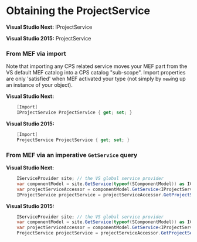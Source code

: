 Obtaining the ProjectService
============================

**Visual Studio Next:** IProjectService

**Visual Studio 2015:** ProjectService

### From MEF via import

Note that importing any CPS related service moves your MEF part from the
VS default MEF catalog into a CPS catalog "sub-scope". Import properties
are only 'satisfied' when MEF activated your type (not simply by `new`ing
up an instance of your object).

**Visual Studio Next:**
```csharp
    [Import]
    IProjectService ProjectService { get; set; }
```

**Visual Studio 2015:**
```csharp
    [Import]
    ProjectService ProjectService { get; set; }
```

### From MEF via an imperative `GetService` query

**Visual Studio Next:**
```csharp
    IServiceProvider site; // the VS global service provider
    var componentModel = site.GetService(typeof(SComponentModel)) as IComponentModel;
    var projectServiceAccessor = componentModel.GetService<IProjectServiceAccessor>();
    IProjectService projectService = projectServiceAccessor.GetProjectService();
```

**Visual Studio 2015:**
```csharp
    IServiceProvider site; // the VS global service provider
    var componentModel = site.GetService(typeof(SComponentModel)) as IComponentModel;
    var projectServiceAccessor = componentModel.GetService<IProjectServiceAccessor>();
    ProjectService projectService = projectServiceAccessor.GetProjectService();
```
